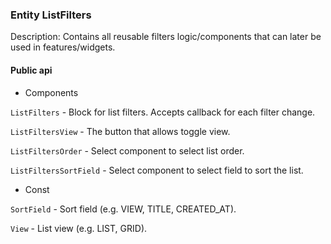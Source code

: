 ### Entity ListFilters

Description: Contains all reusable filters logic/components that can later be used in features/widgets.

#### Public api

- Components

`ListFilters` - Block for list filters. Accepts callback for each filter change.

`ListFiltersView` - The button that allows toggle view.

`ListFiltersOrder` - Select component to select list order.

`ListFiltersSortField` - Select component to select field to sort the list.

- Const

`SortField` - Sort field (e.g. VIEW, TITLE, CREATED_AT).

`View` - List view (e.g. LIST, GRID).
